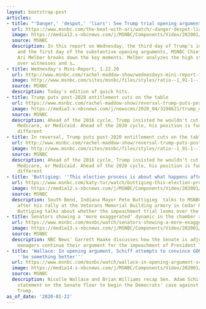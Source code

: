 ```yaml
---
layout: bootstrap-post
articles:
- title: "'Danger,' 'despot,' 'liars': See Trump trial opening argument by Dem prosecutors"
  url: https://www.msnbc.com/the-beat-with-ari/watch/-danger-despot-liars-see-trump-trial-opening-argument-by-dem-prosecutors-77316165778
  image: https://media12.s-nbcnews.com/j/MSNBC/Components/Video/202001/jeffries.nbcnews-fp-1200-630.jpg
  source: MSNBC
  description: In this report on Wednesday, the third day of Trump’s impeachment trial
    and the first day of the substantive opening arguments, MSNBC Chief Legal Correspondent
    Ari Melber breaks down the key moments. Melber analyzes the high stakes debate
    over witnesses and s…
- title: Wednesday's Mini-Report, 1.22.20
  url: http://www.msnbc.com/rachel-maddow-show/wednesdays-mini-report-12220
  image: http://www.msnbc.com/sites/msnbc/files/styles/ratio--1_91-1--1200x630/public/maddow_theminireport_general.png?itok=yLUr4wsw
  source: MSNBC
  description: Today's edition of quick hits.
- title: Trump puts post-2020 entitlement cuts on the table
  url: https://www.msnbc.com/rachel-maddow-show/reversal-trump-puts-post-2020-entitlement-cuts-table-n1121036
  image: https://media3.s-nbcnews.com/j/newscms/2020_04/3198621/trump_davos_n_mjlook_cnb_200122_1920x1080-maddowblog_75beaa2089bb4d8f57cae01dc29fb4da.nbcnews-fp-1200-630.jpg
  source: MSNBC
  description: Ahead of the 2016 cycle, Trump insisted he wouldn't cut Social Security,
    Medicare, or Medicaid. Ahead of the 2020 cycle, his position is fundamentally
    different
- title: In reversal, Trump puts post-2020 entitlement cuts on the table
  url: http://www.msnbc.com/rachel-maddow-show/reversal-trump-puts-post-2020-entitlement-cuts-the-table
  image: http://www.msnbc.com/sites/msnbc/files/styles/ratio--1_91-1--1200x630/public/videos/n_mjlook_cnb_200122_1920x1080.jpg?itok=vmBchIKt
  source: MSNBC
  description: Ahead of the 2016 cycle, Trump insisted he wouldn't cut Social Security,
    Medicare, or Medicaid. Ahead of the 2020 cycle, his position is fundamentally
    different
- title: 'Buttigieg: ''This election process is about what happens after Donald Trump'''
  url: https://www.msnbc.com/katy-tur/watch/buttigieg-this-election-process-is-about-what-happens-after-donald-trump-77305925646
  image: https://media12.s-nbcnews.com/j/MSNBC/Components/Video/202001/C3450_NYDP2PDA_KATY_TUR_BUTTIGIEG_FOR_DIGITAL_frame_8550.nbcnews-fp-1200-630.jpg
  source: MSNBC
  description: South Bend, Indiana Mayor Pete Buttigieg  talks to MSNBC's Katy Tur
    after his rally at the Veterans Memorial Building armory in Cedar Rapids, Iowa.
    Buttigieg talks about whether the impeachment trial looms over the 2020 campaign.
- title: Senators showing a 'more exaggerated' dynamic in the chamber as trial continues
  url: https://www.msnbc.com/msnbc/watch/senators-showing-a-more-exaggerated-dynamic-in-the-chamber-as-trial-continues-77302853909
  image: https://media13.s-nbcnews.com/j/MSNBC/Components/Video/202001/n_msnbc_brk_haake_senators_room_200122_1920x1080.nbcnews-fp-1200-630.jpg
  source: MSNBC
  description: NBC News' Garrett Haake discusses how the Senate is adjusting as House
    managers continue their argument for the impeachment of President Trump.
- title: 'Wallace: In opening argument, Schiff attempts to convince GOP senators to
    ''be something better'''
  url: https://www.msnbc.com/msnbc/watch/wallace-in-opening-argument-schiff-attempts-to-convince-gop-senators-to-be-something-better-77302853709
  image: https://media14.s-nbcnews.com/j/MSNBC/Components/Video/202001/n_msnbc_bebetterfix_200120_1920x1080.nbcnews-fp-1200-630.jpg
  source: MSNBC
  description: Nicolle Wallace and Brian Williams recap Sen. Adam Schiff's opening
    statement on the Senate floor to begin the Democrats' case against President Donald
    Trump.
as_of_date: '2020-01-22'
---
```


